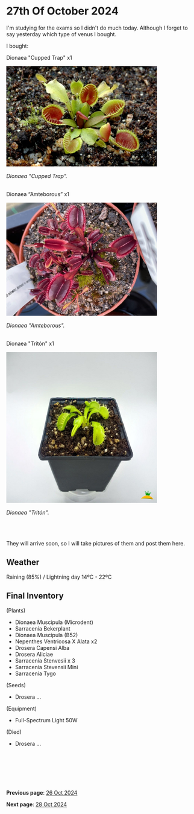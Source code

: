 # 27th Of October 2024

I'm studying for the exams so I didn't do much today. Although I forget to say yesterday which type of venus I bought.

I bought:

Dionaea "Cupped Trap" x1 

<img src="../../docs/resource/img/20241027/27102024_1.png" alt="Dionaea Cupped Trap" width="400">

*Dionaea "Cupped Trap".*
<br><br>

Dionaea “Amteborous” x1 

<img src="../../docs/resource/img/20241027/27102024_2.png" alt="Dionaea Amteborous" width="400">

*Dionaea "Amteborous".*
<br><br>

Dionaea "Tritón" x1

<img src="../../docs/resource/img/20241027/27102024_3.png" alt="Dionaea Tritón" width="400">

*Dionaea "Tritón".*
<br><br><br><br>

They will arrive soon, so I will take pictures of them and post them here.



## Weather

Raining (85%) / Lightning day 14ºC - 22ºC


## Final Inventory

(Plants)
- Dionaea Muscipula (Microdent)
- Sarracenia Bekerplant
- Dionaea Muscipula (B52)
- Nepenthes Ventricosa X Alata x2
- Drosera Capensi Alba
- Drosera Aliciae
- Sarracenia Stenvesii x 3
- Sarracenia Stevensii Mini
- Sarracenia Tygo

(Seeds)
- Drosera ...

(Equipment)
- Full-Spectrum Light 50W

(Died)
- Drosera ...

<br>
<br>
<br>
<br>
<br>

**Previous page**: <a href="./26_oct_2024">26 Oct 2024</a>

**Next page**: <a href="./28_oct_2024">28 Oct 2024</a>
<br>
<br>
<br>
<br>
<br>
<br>